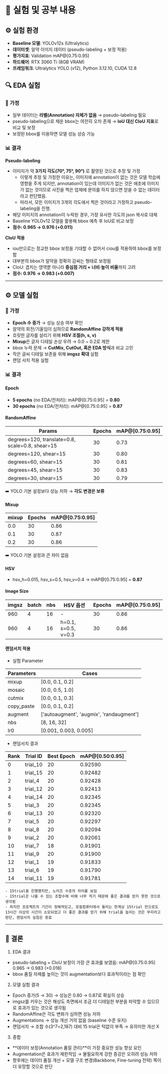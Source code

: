 # 🧪 실험 및 공부 내용

## ⚙️ 실험 환경
- **Baseline 모델**: YOLOv12s (Ultralytics)
- **데이터셋**: 알약 이미지 데이터 (pseudo-labeling + 보정 적용)
- **평가지표**: Validation mAP@[0.75:0.95]
- **하드웨어**: RTX 3060 Ti (8GB VRAM)
- **프레임워크**: Ultralytics YOLO (v12), Python 3.12.10, CUDA 12.8

## 🔍 EDA 실험

### 📌 가정
- 일부 데이터는 **라벨(Annotation) 자체가 없음** → pseudo-labeling 필요  
- pseudo-labeling으로 채운 bbox는 여전히 오차 존재 → **IoU 대신 CIoU 지표**로 비교 및 보정  
- 보정된 bbox를 이용하면 모델 성능 상승 가능  

### 📊 결과
**Pseudo-labeling**
- 이미지가 약 **3가지 각도(70°, 75°, 90°)** 로 촬영된 것으로 추정 및 가정
    - 이렇게 추정 및 가정한 이유는, 이미지에 annotation이 없는 것은 모델 학습에 영향을 주게 되지만,
    annotation이 있는데 이미지가 없는 것은 애초에 이미지가 없는 것이므로 사진을 찍은 업체에 문의를 하지 않으면 얻을 수 없는 데이터라고 판단했음.
    - 따라서, 모든 이미지가 3개의 각도에서 찍은 것이라고 가정하고 pseudo-labeling을 진행.
- 해당 이미지의 annotation이 누락된 경우, 가장 유사한 각도의 json 복사로 대체  
- Baseline YOLOv12 모델을 활용해 bbox 예측 후 IoU로 비교·보정  
- **점수: 0.965 → 0.976 (+0.011)**

**CIoU 적용**
- iou만으로는 정교한 bbox 보정을 기대할 수 없어서 ciou를 적용하여 bbox를 보정함
- 대부분의 bbox가 알약을 정확히 감싸는 형태로 보정됨  
- CIoU: 겹치는 영역뿐 아니라 **중심점 거리 + 너비·높이 비율**까지 고려  
- **점수: 0.976 → 0.983 (+0.007)**

---

## ⚙️ 모델 실험

### 📌 가정
- **Epoch 수 증가** → 성능 상승 여부 확인  
- 알약의 회전/기울임이 심하므로 **RandomAffine 강하게 적용**  
- 흐릿한 글자를 살리기 위해 **HSV 조절(h, s, v)**  
- **Mixup**은 글자 디테일 손상 우려 → 0.0 ~ 0.2로 제한  
- bbox 누락 문제 → **CutMix, CutOut, 혹은 EDA 방식**과 비교 고민  
- 작은 글씨 디테일 보존을 위해 **imgsz 확대** 실험  
- 랜덤 서치 적용 실험

### 📊 결과

#### Epoch
- **5 epochs** (no EDA/전처리): mAP@[0.75:0.95] = **0.80**  
- **30 epochs** (no EDA/전처리): mAP@[0.75:0.95] = **0.87**

#### RandomAffine
| Params | Epochs | mAP@[0.75:0.95] |
|--------|--------|-----------------|
| degrees=120, translate=0.8, scale=0.8, shear=15 | 30 | 0.73 |
| degrees=120, shear=15 | 30 | 0.80 |
| degrees=60, shear=15 | 30 | 0.81 |
| degrees=45, shear=15 | 30 | 0.83 |
| degrees=30, shear=15 | 30 | 0.79 |

➡️ YOLO 기본 설정보다 성능 저하 → **각도 변경은 보류**

#### Mixup
| mixup | Epochs | mAP@[0.75:0.95] |
|-------|--------|-----------------|
| 0.0   | 30     | 0.86 |
| 0.1   | 30     | 0.87 |
| 0.2   | 30     | 0.86 |

➡️ YOLO 기본 설정과 큰 차이 없음

#### HSV
- hsv_h=0.015, hsv_s=0.5, hsv_v=0.4 → mAP@[0.75:0.95] = **0.87**

#### Image Size
| imgsz | batch | nbs | HSV 옵션 | Epochs | mAP@[0.75:0.95] |
|-------|-------|-----|----------|--------|-----------------|
| 960   | 4     | 16  | -        | 30     | 0.86 |
| 960   | 4     | 16  | h=0.1, s=0.5, v=0.3 | 30 | 0.86 |

#### 랜덤서치 적용
- 실험 Parameter

| Parameters   | Cases                                |
|--------------|--------------------------------------|
| mixup        | [0.0, 0.1, 0.2]                      |
| mosaic       | [0.0, 0.5, 1.0]                      |
| cutmix       | [0.0, 0.1, 0.3]                      |
| copy_paste   | [0.0, 0.1, 0.2]                      |
| augment      | ['autoaugment', 'augmix', 'randaugment'] |
| nbs          | [8, 16, 32]                          |
| lr0          | [0.001, 0.003, 0.005]                |



- 랜덤서치 결과

| Rank | Trial ID  | Best Epoch | mAP@[0.50:0.95] |
|------|-----------|------------|-----------------|
| 0    | trial_10  | 20         | 0.92590         |
| 1    | trial_15  | 20         | 0.92482         |
| 2    | trial_4   | 20         | 0.92428         |
| 3    | trial_12  | 20         | 0.92413         |
| 4    | trial_14  | 20         | 0.92345         |
| 5    | trial_3   | 20         | 0.92345         |
| 6    | trial_13  | 20         | 0.92320         |
| 7    | trial_5   | 20         | 0.92297         |
| 8    | trial_8   | 20         | 0.92094         |
| 9    | trial_2   | 20         | 0.92061         |
| 10   | trial_7   | 18         | 0.91901         |
| 11   | trial_9   | 20         | 0.91900         |
| 12   | trial_1   | 19         | 0.91833         |
| 13   | trial_6   | 19         | 0.91790         |
| 14   | trial_11  | 19         | 0.91781         |

    - 15trial을 진행했지만, 노이즈 수준의 차이를 보임
    - 15trial은 나올 수 있는 조합수에 비해 너무 적기 때문에 좋은 결과를 얻지 못한 것으로 생각됨
    - 하지만 프로젝트의 기간이 정해져있고, 로컬컴퓨터에서 돌리는 한계상 15trial 만으로도 13시간 이상의 시간이 소모되었고 더 좋은 결과를 얻기 위해 trial을 늘리는 것은 무리라고 판단, 랜덤서치 실험은 종료
---

## 📝 결론
1. EDA 결과
- pseudo-labeling + CIoU 보정이 가장 큰 효과를 보였음: mAP@[0.75:0.95] 0.965 → 0.983 (+0.018)
- bbox 품질 자체를 높이는 것이 augmentation보다 효과적이라는 점 확인

2. 모델 실험 결과
- Epoch 증가(5 → 30) → 성능은 0.80 → 0.87로 확실히 상승
- imgsz를 키우는 것은 해상도 측면에서 조금 더 디테일한 부분을 파악할 수 있으므로 효과가 있는 것으로 생각됨
- RandomAffine은 각도 변화가 심하면 성능 저하
- Augmentations → 성능 개선 거의 없음 (baseline 수준 유지)
- 랜덤서치 → 조합 수(3^7=2,187) 대비 15 trial은 턱없이 부족 → 유의미한 개선 X

3. 종합
- **데이터 보정(Annotation 품질 관리)**이 가장 중요한 성능 향상 요인
- Augmentation은 효과가 제한적임 → 불필요하게 강한 증강은 오히려 성능 저하
- 향후에는 데이터 품질 개선 + 모델 구조 변경(Backbone, Fine-tuning 전략) 쪽이 더 유망할 것으로 판단
